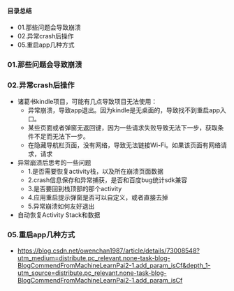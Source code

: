 #### 目录总结
- 01.那些问题会导致崩溃
- 02.异常crash后操作
- 05.重启app几种方式



### 01.那些问题会导致崩溃




### 02.异常crash后操作
- 诸葛书kindle项目，可能有几点导致项目无法使用：
    - 异常崩溃，导致app退出。因为kindle是无桌面的，导致找不到重启app入口。
    - 某些页面或者弹窗无返回键，因为一些请求失败导致无法下一步，获取条件不足而无法下一步。
    - 在隐藏导航栏页面，没有网络，导致无法链接Wi-Fi。如果该页面有网络请求，请求
- 异常崩溃后思考的一些问题
    - 1.是否需要恢复activity栈，以及所在崩溃页面数据
    - 2.crash信息保存和异常捕获，是否和百度bug统计sdk兼容
    - 3.是否要回到栈顶部的那个activity
    - 4.应用重启提示弹窗是否可以自定义，或者直接去掉
    - 5.异常崩溃如何友好退出
- 自动恢复Activity Stack和数据





### 05.重启app几种方式




- https://blog.csdn.net/owenchan1987/article/details/73008548?utm_medium=distribute.pc_relevant.none-task-blog-BlogCommendFromMachineLearnPai2-1.add_param_isCf&depth_1-utm_source=distribute.pc_relevant.none-task-blog-BlogCommendFromMachineLearnPai2-1.add_param_isCf










